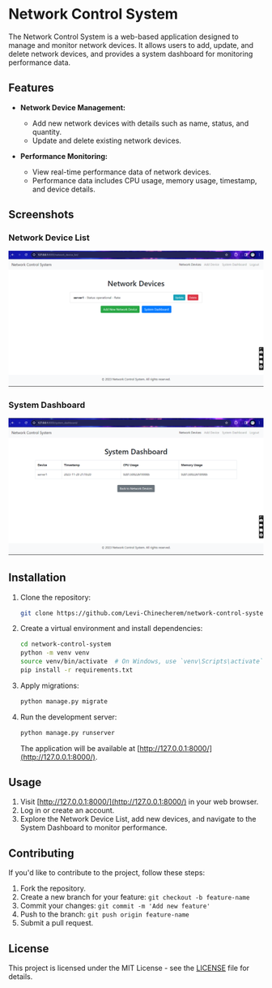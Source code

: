 # Network Control System

The Network Control System is a web-based application designed to manage and monitor network devices. It allows users to add, update, and delete network devices, and provides a system dashboard for monitoring performance data.

## Features

- **Network Device Management:**

  - Add new network devices with details such as name, status, and quantity.
  - Update and delete existing network devices.
- **Performance Monitoring:**

  - View real-time performance data of network devices.
  - Performance data includes CPU usage, memory usage, timestamp, and device details.

## Screenshots

### Network Device List

![Network Device List](https://github.com/Levi-Chinecherem/network-control-system/blob/main/samples/p4.png)

### System Dashboard

![System Dashboard](https://github.com/Levi-Chinecherem/network-control-system/blob/main/samples/p5.png)

## Installation

1. Clone the repository:

   ```bash
   git clone https://github.com/Levi-Chinecherem/network-control-system.git

   ```
2. Create a virtual environment and install dependencies:

   ```bash
   cd network-control-system
   python -m venv venv
   source venv/bin/activate  # On Windows, use `venv\Scripts\activate`
   pip install -r requirements.txt
   ```
3. Apply migrations:

   ```bash
   python manage.py migrate
   ```
4. Run the development server:

   ```bash
   python manage.py runserver
   ```

   The application will be available at [http://127.0.0.1:8000/](http://127.0.0.1:8000/).

## Usage

1. Visit [http://127.0.0.1:8000/](http://127.0.0.1:8000/) in your web browser.
2. Log in or create an account.
3. Explore the Network Device List, add new devices, and navigate to the System Dashboard to monitor performance.

## Contributing

If you'd like to contribute to the project, follow these steps:

1. Fork the repository.
2. Create a new branch for your feature: `git checkout -b feature-name`
3. Commit your changes: `git commit -m 'Add new feature'`
4. Push to the branch: `git push origin feature-name`
5. Submit a pull request.

## License

This project is licensed under the MIT License - see the [LICENSE](LICENSE) file for details.

